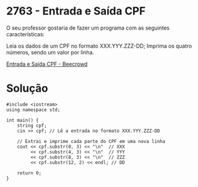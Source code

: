 # 2763 - Entrada e Saída CPF

O seu professor gostaria de fazer um programa com as seguintes características:

Leia os dados de um CPF no formato XXX.YYY.ZZZ-DD;
Imprima os quatro números, sendo um valor por linha.


[Entrada e Saída CPF - Beecrowd](https://judge.beecrowd.com/pt/problems/view/2763)

# Solução

```
#include <iostream>
using namespace std;

int main() {
    string cpf;
    cin >> cpf; // Lê a entrada no formato XXX.YYY.ZZZ-DD

    // Extrai e imprime cada parte do CPF em uma nova linha
    cout << cpf.substr(0, 3) << "\n"  // XXX
         << cpf.substr(4, 3) << "\n"  // YYY
         << cpf.substr(8, 3) << "\n"  // ZZZ
         << cpf.substr(12, 2) << endl; // DD

    return 0;
}
```

